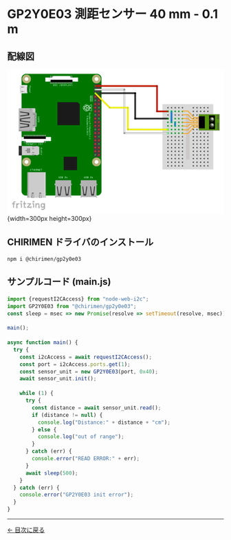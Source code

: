 # GP2Y0E03 測距センサー 40 mm - 0.1 m

## 配線図

![配線図](./schematic.png "schematic"){width=300px height=300px}

## CHIRIMEN ドライバのインストール

```shell
npm i @chirimen/gp2y0e03
```

## サンプルコード (main.js)

```javascript
import {requestI2CAccess} from "node-web-i2c";
import GP2Y0E03 from "@chirimen/gp2y0e03";
const sleep = msec => new Promise(resolve => setTimeout(resolve, msec));

main();

async function main() {
  try {
    const i2cAccess = await requestI2CAccess();
    const port = i2cAccess.ports.get(1);
    const sensor_unit = new GP2Y0E03(port, 0x40);
    await sensor_unit.init();

    while (1) {
      try {
        const distance = await sensor_unit.read();
        if (distance != null) {
          console.log("Distance:" + distance + "cm");
        } else {
          console.log("out of range");
        }
      } catch (err) {
        console.error("READ ERROR:" + err);
      }
      await sleep(500);
    }
  } catch (err) {
    console.error("GP2Y0E03 init error");
  }
}
```


---
[← 目次に戻る](../index.md)
